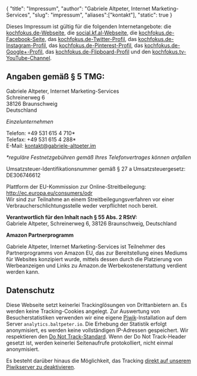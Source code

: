 {
	"title": "Impressum",
	"author": "Gabriele Altpeter, Internet Marketing-Services",
	"slug": "impressum",
	"aliases":["kontakt"],
	"static": true
}

Dieses Impressum ist gültig für die folgenden Internetangebote: die [kochfokus.de-Webseite](https://kochfokus.de), die [social.kf.al-Webseite](https://social.kf.al), die [kochfokus.de-Facebook-Seite](https://www.facebook.com/kochfokusDE/), das [kochfokus.de-Twitter-Profil](https://twitter.com/kochfokusDE/), das [kochfokus.de-Instagram-Profil](https://www.instagram.com/kochfokus.de/), das [kochfokus.de-Pinterest-Profil](https://www.pinterest.com/kochfokus/), das [kochfokus.de-Google+-Profil](https://plus.google.com/+kochfokusDE), das [kochfokus.de-Flipboard-Profil](https://flipboard.com/@kochfokusde) und den [kochfokus.tv-YouTube-Channel](https://youtube.com/kochfokustv).

## Angaben gemäß § 5 TMG:

Gabriele Altpeter, Internet Marketing-Services  
Schreinerweg 6  
38126 Braunschweig  
Deutschland

_Einzelunternehmen_

Telefon: +49 531 615 4 710*  
Telefax: +49 531 615 4 288*  
E-Mail: kontakt@gabriele-altpeter.im

_*reguläre Festnetzgebühren gemäß Ihres Telefonvertrages können anfallen_

Umsatzsteuer-Identifikationsnummer gemäß § 27 a Umsatzsteuergesetz: DE306746612

Plattform der EU-Kommission zur Online-Streitbeilegung: <http://ec.europa.eu/consumers/odr>  
Wir sind zur Teilnahme an einem Streitbeilegungsverfahren vor einer Verbraucherschlichtungsstelle weder verpflichtet noch bereit.

**Verantwortlich für den Inhalt nach § 55 Abs. 2 RStV:**  
Gabriele Altpeter, Schreinerweg 6, 38126 Braunschweig, Deutschland

**Amazon Partnerprogramm**

Gabriele Altpeter, Internet Marketing-Services ist Teilnehmer des Partnerprogramms von Amazon EU, das zur Bereitstellung eines Mediums für Websites konzipiert wurde, mittels dessen durch die Platzierung von Werbeanzeigen und Links zu Amazon.de Werbekostenerstattung verdient werden kann.

## Datenschutz

Diese Webseite setzt keinerlei Trackinglösungen von Drittanbietern an. Es werden keine Tracking-Cookies angelegt. Zur Auswertung von Besucherstatistiken verwenden wir eine eigene [Piwik](https://piwik.org/)-Installation auf dem Server `analytics.baltpeter.io`. Die Erhebung der Statistik erfolgt anonymisiert, es werden keine vollständigen IP-Adressen gespeichert. Wir respektieren den [Do Not Track-Standard](http://donottrack.us/). Wenn der Do Not Track-Header gesetzt ist, werden keinerlei Seitenaufrufe protokolliert, nicht einmal anonymisiert.

Es besteht darüber hinaus die Möglichkeit, das Tracking [direkt auf unserem Piwikserver zu deaktivieren](https://analytics.baltpeter.io/index.php?module=CoreAdminHome&action=optOut&language=de).